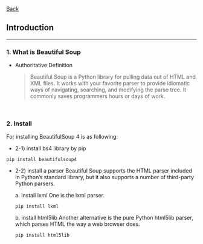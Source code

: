 [Back](README.md)

## Introduction

<hr>

### 1. What is Beautiful Soup

- Authoritative Definition
  > Beautiful Soup is a Python library for pulling data out of HTML and XML files. It works with your favorite parser to provide idiomatic ways of navigating, searching, and modifying the parse tree. It commonly saves programmers hours or days of work.

&nbsp;

### 2. Install

For installing BeautifulSoup 4 is as following:

- 2-1) install bs4 library by pip

```
pip install beautifulsoup4
```

- 2-2) install a parser
  Beautiful Soup supports the HTML parser included in Python’s standard library, but it also supports a number of third-party Python parsers.

  a. install lxml
  One is the lxml parser.

  ```
  pip install lxml
  ```

  b. install html5lib
  Another alternative is the pure Python html5lib parser, which parses HTML the way a web browser does.

  ```
  pip install html5lib
  ```
